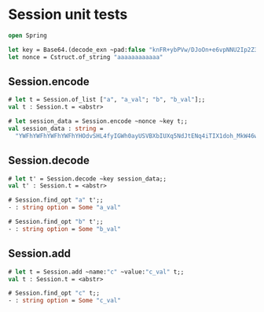 # Session unit tests

```ocaml
open Spring

let key = Base64.(decode_exn ~pad:false "knFR+ybPVw/DJoOn+e6vpNNU2Ip2Z3fj1sXMgEyWYhA")
let nonce = Cstruct.of_string "aaaaaaaaaaaa" 
```

## Session.encode

```ocaml
# let t = Session.of_list ["a", "a_val"; "b", "b_val"];;
val t : Session.t = <abstr>

# let session_data = Session.encode ~nonce ~key t;;
val session_data : string =
  "YWFhYWFhYWFhYWFhYHOdvSHL4fyIGWh0ayUSVBXbIUXq5NdJtENq4iTIX1doh_MkW46wor8-"
```

## Session.decode

```ocaml
# let t' = Session.decode ~key session_data;;
val t' : Session.t = <abstr>

# Session.find_opt "a" t';;
- : string option = Some "a_val"

# Session.find_opt "b" t';;
- : string option = Some "b_val"
```

## Session.add 

```ocaml
# let t = Session.add ~name:"c" ~value:"c_val" t;;
val t : Session.t = <abstr>

# Session.find_opt "c" t;;
- : string option = Some "c_val"
```
